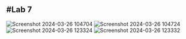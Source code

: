 #Lab 7
---
![Screenshot 2024-03-26 104704](https://github.com/rjdesantis/design6/assets/123084804/ce521b93-9b1c-4cd5-9504-e749b82de1bb)
![Screenshot 2024-03-26 104724](https://github.com/rjdesantis/design6/assets/123084804/96b99358-d6ee-4fe3-b69c-4ca959fbe0ce)
![Screenshot 2024-03-26 123324](https://github.com/rjdesantis/design6/assets/123084804/811c86f0-82da-4753-8c53-c617973d654e)
![Screenshot 2024-03-26 123332](https://github.com/rjdesantis/design6/assets/123084804/02f4f9ad-0a2e-410e-b47b-7ddd5f2cf402)

